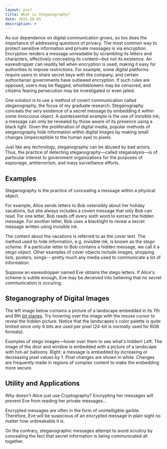 ```yaml
---
layout: post
title: What is Steganography?
date: 2021-10-05
description: #
---
```


As our dependence on digital communication grows, so too does the importance of addressing questions of privacy. The most common way to protect sensitive information and private messages is via encryption. Encryption renders a message unreadable by scrambling its letters and characters, effectively concealing its content—but not its existence. An eavesdropper can readily tell when encryption is used, making it easy for authorities to impose restrictions. For example, some digital platforms require users to share secret keys with the company, and certain authoritarian governments have outlawed encryption. If such rules are opposed, users may be flagged, whistleblowers may be censored, and citizens fearing persecution may be investigated or even jailed.

One solution is to use a method of covert communication called steganography, the focus of my graduate research. Steganography conceals the very existence of a secret message by embedding it within some innocuous object. A quintessential example is the use of invisible ink; a message can only be revealed by those aware of its presence using a black light. Given the proliferation of digital media, popular methods of steganography hide information within digital images by making small changes (imperceptible to the human eye) to pixels. 

Just like any technology, steganography can be abused by bad actors. Thus, the practice of detecting steganography—called steganalysis—is of particular interest to government organizations for the purposes of espionage, antiterrorism, and mass surveillance efforts.

## Examples

Steganography is the practice of concealing a message within a physical object. 

For example, Alice sends letters to Bob ostensibly about her holiday vacations, but she always includes a covert message that only Bob can read. For one letter, Bob reads off every sixth word to extract the hidden message. For another letter, Bob uses a blacklight to reveal a secret message written using invisible ink. 

The content about the vacations is referred to as the *cover* text. The method used to hide information, e.g. invisible ink, is known as the *stego scheme*. If a particular letter to Bob contains a hidden message, we call it a *stego* object. Other examples of cover objects include images, shopping lists, posters, songs---pretty much any media used to communicate a lot of information.

Suppose an eavesdropper named Eve obtains the stego letters. If Alice's scheme is subtle enough, Eve may be deceived into believing that no secret communication is occuring.

## Steganography of Digital Images

The left image below contains a picture of a landscape embedded in its 7th and 8th <a href="https://en.wikipedia.org/wiki/Bit_plane">bit planes</a>. Try hovering over the image with the mouse cursor to reveal the hidden picture. Notice that the landscapes's color palette is quite limited since only 6 bits are used per pixel (24-bit is normally used for RGB formats).

<div class="row justify-content-around align-items-center">
    <div class="col-sm-5">
      <div class="img-stack">
        <img class="img-fluid rounded z-depth-1" src="{{ '/assets/img/8_steg.png' | relative_url }}" alt="" title="example image">
        <div class="stacklens">
          <img class="img-back" src="{{ '/assets/img/8_steg_msg.png' | relative_url }}" alt="">
        </div>
      </div>
    </div>
    <div class="col-sm-5">
      <div class="img-stack">
        <img class="img-fluid rounded z-depth-1" src="{{ '/assets/img/stego_example.png' | relative_url }}" alt="" title="example image">
        <div class="stacklens">
          <img class="img-back" src="{{ '/assets/img/stego_changes_example.png' | relative_url }}" alt="">  
        </div>
      </div>
    </div>
</div>
<div class="caption">
    Examples of stego images—hover over them to see what's hidden! Left: The image of the door and window is embedded with a picture of a landscape with hot-air balloons. Right: a message is embedded by increasing or decreasing pixel values by 1. Pixel changes are shown in white. Changes are frequently made in regions of complex content to make the embedding more secure.
</div>


## Utility and Applications

Why doesn't Alice just use Cryptography? Encrypting her messages will prevent Eve from reading her private messages... 

Encrypted messages are often in the form of unintelligible garble. Therefore, Eve will be suspicious of an encrypted message in plain sight no matter how unbreakable it is. 

On the contrary, steganographic messages attempt to avoid scrutiny by concealing the fact that secret information is being communicated all together.